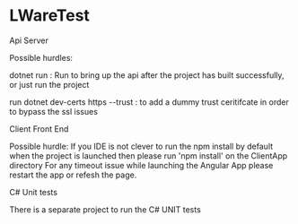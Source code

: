 # LWareTest

Api Server 

Possible hurdles:

dotnet run : Run to bring up the api after the project has built successfully, or just run the project

run
dotnet dev-certs https --trust :  to add a dummy trust ceritifcate in order to bypass the ssl issues


Client Front End 

Possible hurdle:
If you IDE is not clever to run the npm install by default when the project is launched then please run 'npm install' on the ClientApp directory
For any timeout issue while launching the Angular App please restart the app or refesh the page.


C# Unit tests

There is a separate project to run the C# UNIT tests
